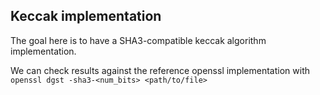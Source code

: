 ## Keccak implementation

The goal here is to have a SHA3-compatible keccak algorithm implementation.

We can check results against the reference openssl implementation with
`openssl dgst -sha3-<num_bits> <path/to/file>`
